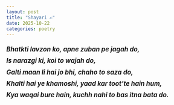 ```yaml
---
layout: post
title: "Shayari ✍️"
date: 2025-10-22
categories: poetry
---
```


<p style="text-align:left; font-style:italic; font-size: 1.2em; line-height: 1.8;">
<strong>Bhatkti lavzon ko, apne zuban pe jagah do,</strong><br />
<strong>Is narazgi ki, koi to wajah do,</strong><br />
<strong>Galti maan li hai jo bhi, chaho to saza do,</strong><br />
<strong>Khalti hai ye khamoshi, yaad kar toot'te hain hum,</strong><br />
<strong>Kya waqai bure hain, kuchh nahi to bas itna bata do.</strong>
</p>
